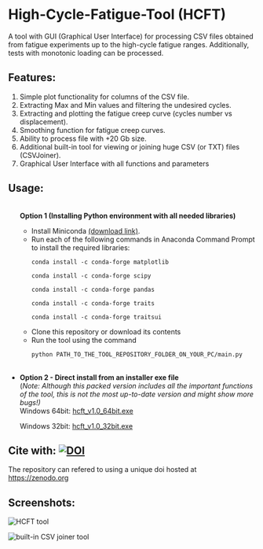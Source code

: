 # High-Cycle-Fatigue-Tool (HCFT)
A tool with GUI (Graphical User Interface) for processing CSV files obtained from fatigue experiments up to the high-cycle fatigue ranges. Additionally, tests with monotonic loading can be processed.

## Features:
1. Simple plot functionality for columns of the CSV file.
2. Extracting Max and Min values and filtering the undesired cycles.
3. Extracting and plotting the fatigue creep curve (cycles number vs displacement).
4. Smoothing function for fatigue creep curves.
5. Ability to process file with +20 Gb size.
6. Additional built-in tool for viewing or joining huge CSV (or TXT) files (CSVJoiner).
7. Graphical User Interface with all functions and parameters

## Usage:
<ul>
<br><b>Option 1 (Installing Python environment with all needed libraries)</b><br>
<ul>
<li>
Install Miniconda <a href="https://docs.conda.io/en/latest/miniconda.html">(download link)</a>.</li>

<li>Run each of the following commands in Anaconda Command Prompt to install the required libraries:

`conda install -c conda-forge matplotlib`

`conda install -c conda-forge scipy`

`conda install -c conda-forge pandas`

`conda install -c conda-forge traits`

`conda install -c conda-forge traitsui`

</li>

<li>Clone this repository or download its contents
</li>

<li>Run the tool using the command

`python PATH_TO_THE_TOOL_REPOSITORY_FOLDER_ON_YOUR_PC/main.py`


</li>
</ul>

<br>

<li><b>Option 2 - Direct install from an installer exe file</b>
<br>
(<i>Note: Although this packed version includes all the important functions of the tool, this is not the most up-to-date version and might show more bugs!)</i>
<br>
Windows 64bit: <a href="https://github.com/ishomam/high-cycle-fatigue-tool/releases/download/v1.0/hcft_v1.0_64bit.exe">hcft_v1.0_64bit.exe
</a>

Windows 32bit: <a href="https://github.com/ishomam/high-cycle-fatigue-tool/releases/download/v1.0/hcft_v1.0_32bit.exe">hcft_v1.0_32bit.exe
</a>
</li>
</ul>


## Cite with: [![DOI](https://zenodo.org/badge/DOI/10.5281/zenodo.3603816.svg)](https://doi.org/10.5281/zenodo.3603816)
The repository can refered to using a unique doi hosted at https://zenodo.org


## Screenshots:
![](screenshots/High_Cycle_Fatigue_Tool.png "HCFT tool")

![](screenshots/CSV_files_joiner.png "built-in CSV joiner tool")
